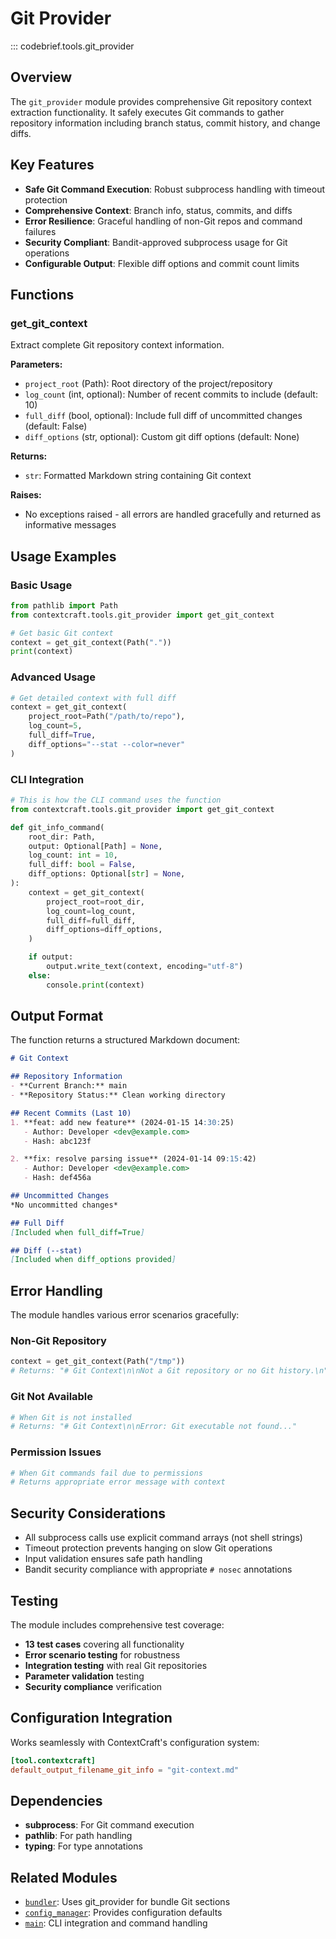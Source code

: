 # Git Provider

::: codebrief.tools.git_provider

## Overview

The `git_provider` module provides comprehensive Git repository context extraction functionality. It safely executes Git commands to gather repository information including branch status, commit history, and change diffs.

## Key Features

- **Safe Git Command Execution**: Robust subprocess handling with timeout protection
- **Comprehensive Context**: Branch info, status, commits, and diffs
- **Error Resilience**: Graceful handling of non-Git repos and command failures
- **Security Compliant**: Bandit-approved subprocess usage for Git operations
- **Configurable Output**: Flexible diff options and commit count limits

## Functions

### get_git_context

Extract complete Git repository context information.

**Parameters:**
- `project_root` (Path): Root directory of the project/repository
- `log_count` (int, optional): Number of recent commits to include (default: 10)
- `full_diff` (bool, optional): Include full diff of uncommitted changes (default: False)
- `diff_options` (str, optional): Custom git diff options (default: None)

**Returns:**
- `str`: Formatted Markdown string containing Git context

**Raises:**
- No exceptions raised - all errors are handled gracefully and returned as informative messages

## Usage Examples

### Basic Usage

```python
from pathlib import Path
from contextcraft.tools.git_provider import get_git_context

# Get basic Git context
context = get_git_context(Path("."))
print(context)
```

### Advanced Usage

```python
# Get detailed context with full diff
context = get_git_context(
    project_root=Path("/path/to/repo"),
    log_count=5,
    full_diff=True,
    diff_options="--stat --color=never"
)
```

### CLI Integration

```python
# This is how the CLI command uses the function
from contextcraft.tools.git_provider import get_git_context

def git_info_command(
    root_dir: Path,
    output: Optional[Path] = None,
    log_count: int = 10,
    full_diff: bool = False,
    diff_options: Optional[str] = None,
):
    context = get_git_context(
        project_root=root_dir,
        log_count=log_count,
        full_diff=full_diff,
        diff_options=diff_options,
    )

    if output:
        output.write_text(context, encoding="utf-8")
    else:
        console.print(context)
```

## Output Format

The function returns a structured Markdown document:

```markdown
# Git Context

## Repository Information
- **Current Branch:** main
- **Repository Status:** Clean working directory

## Recent Commits (Last 10)
1. **feat: add new feature** (2024-01-15 14:30:25)
   - Author: Developer <dev@example.com>
   - Hash: abc123f

2. **fix: resolve parsing issue** (2024-01-14 09:15:42)
   - Author: Developer <dev@example.com>
   - Hash: def456a

## Uncommitted Changes
*No uncommitted changes*

## Full Diff
[Included when full_diff=True]

## Diff (--stat)
[Included when diff_options provided]
```

## Error Handling

The module handles various error scenarios gracefully:

### Non-Git Repository
```python
context = get_git_context(Path("/tmp"))
# Returns: "# Git Context\n\nNot a Git repository or no Git history.\n"
```

### Git Not Available
```python
# When Git is not installed
# Returns: "# Git Context\n\nError: Git executable not found..."
```

### Permission Issues
```python
# When Git commands fail due to permissions
# Returns appropriate error message with context
```

## Security Considerations

- All subprocess calls use explicit command arrays (not shell strings)
- Timeout protection prevents hanging on slow Git operations
- Input validation ensures safe path handling
- Bandit security compliance with appropriate `# nosec` annotations

## Testing

The module includes comprehensive test coverage:

- **13 test cases** covering all functionality
- **Error scenario testing** for robustness
- **Integration testing** with real Git repositories
- **Parameter validation** testing
- **Security compliance** verification

## Configuration Integration

Works seamlessly with ContextCraft's configuration system:

```toml
[tool.contextcraft]
default_output_filename_git_info = "git-context.md"
```

## Dependencies

- **subprocess**: For Git command execution
- **pathlib**: For path handling
- **typing**: For type annotations

## Related Modules

- [`bundler`](bundler.md): Uses git_provider for bundle Git sections
- [`config_manager`](../config_manager.md): Provides configuration defaults
- [`main`](../main.md): CLI integration and command handling
